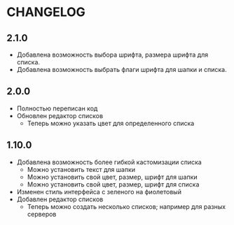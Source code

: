 # CHANGELOG

## 2.1.0

* Добавлена возможность выбора шрифта, размера шрифта для списка.
* Добавлена возможность выбрать флаги шрифта для шапки и списка.

## 2.0.0

* Полностью переписан код
* Обновлен редактор списков
  * Теперь можно указать цвет для определенного списка

## 1.10.0

* Добавлена возможность более гибкой кастомизации списка
  * Можно установить текст для шапки
  * Можно установить свой цвет, размер, шрифт для шапки
  * Можно установить свой цвет, размер, шрифт для списка
* Изменен стиль интерфейса с зеленого на фиолетовый
* Добавлен редактор списков
  * Теперь можно создать несколько списков; например для разных серверов
